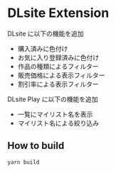 # DLsite Extension

DLsite に以下の機能を追加

-   購入済みに色付け
-   お気に入り登録済みに色付け
-   作品の種類によるフィルター
-   販売価格による表示フィルター
-   割引率による表示フィルター

DLsite Play に以下の機能を追加

-   一覧にマイリスト名を表示
-   マイリスト名による絞り込み

## How to build

```
yarn build
```
